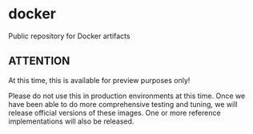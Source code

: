 # docker
Public repository for Docker artifacts

## ATTENTION
At this time, this is available for preview purposes only!

Please do not use this in production environments at this time. Once we have been able to do more comprehensive testing and tuning, we will release official versions of these images.  One or more reference implementations will also be released.
